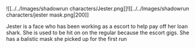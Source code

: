 ![[../../Images/shadowrun characters/Jester.png]]![[../../Images/shadowrun characters/jester mask.png|200]]

Jester is a face who has been working as a escort to help pay off her loan shark. She is used to be hit on on the regular because the escort gigs.
She has a balistic mask she picked up for the first run 